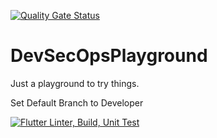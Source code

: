 [![Quality Gate Status](https://sonarcloud.io/api/project_badges/measure?project=UMGCDevSecOpsPlayground&metric=alert_status)](https://sonarcloud.io/dashboard?id=UMGCDevSecOpsPlayground)

# DevSecOpsPlayground

Just a playground to try things.

Set Default Branch to Developer

[![Flutter Linter, Build, Unit Test](https://github.com/umgc/DevSecOpsPlayground/actions/workflows/flutter-base-test.yml/badge.svg)](https://github.com/umgc/DevSecOpsPlayground/actions/workflows/flutter-base-test.yml)
